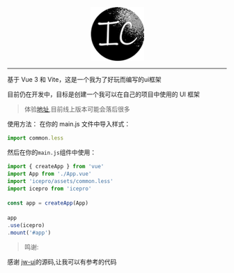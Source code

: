 <div align=center>
<img src="./src/assets/png/logo.png" width="123px" height="123px" />
</div>
<hr/>

基于 Vue 3 和 Vite，这是一个我为了好玩而编写的ui框架

目前仍在开发中，目标是创建一个我可以在自己的项目中使用的 UI 框架

> 体验[地址](http://icepro.icestone.work/),目前线上版本可能会落后很多

使用方法： 在你的 main.js 文件中导入样式：
```javascript
import common.less
```
然后在你的`main.js`组件中使用：

```javascript
import { createApp } from 'vue'
import App from './App.vue'
import 'icepro/assets/common.less'
import icepro from 'icepro'

const app = createApp(App)

app
.use(icepro)
.mount('#app')
```

> 鸣谢:

感谢 [jw-ui](https://coderyjw.github.io/jw-ui-website/#/home)的源码,让我可以有参考的代码

